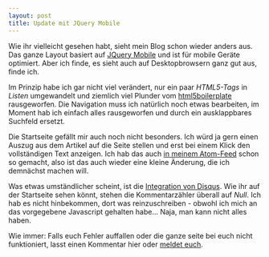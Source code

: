 ```yaml
---
layout: post
title: Update mit JQuery Mobile
---
```

Wie ihr vielleicht gesehen habt, sieht mein Blog schon wieder anders aus. Das ganze Layout basiert auf [JQuery Mobile][0] und ist für mobile Geräte optimiert. Aber ich finde, es sieht auch auf Desktopbrowsern ganz gut aus, finde ich.

Im Prinzip habe ich gar nicht viel verändert, nur ein paar *HTML5-Tags* in *Listen* umgewandelt und ziemlich viel Plunder vom [html5boilerplate][1] rausgeworfen. Die Navigation muss ich natürlich noch etwas bearbeiten, im Moment hab ich einfach alles rausgeworfen und durch ein ausklappbares Suchfeld ersetzt.

Die Startseite gefällt mir auch noch nicht besonders. Ich würd ja gern einen Auszug aus dem Artikel auf die Seite stellen und erst bei einem Klick den vollständigen Text anzeigen. Ich hab das auch [in meinem Atom-Feed][2] schon so gemacht, also ist das auch wieder eine kleine Änderung, die ich demnächst machen will.

Was etwas umständlicher scheint, ist die [Integration von Disqus][3]. Wie ihr auf der Startseite sehen könnt, stehen die Kommentarzähler überall auf *Null*. Ich hab es nicht hinbekommen, dort was reinzuschreiben - obwohl ich mich an das vorgegebene Javascript gehalten habe... Naja, man kann nicht alles haben.

Wie immer: Falls euch Fehler auffallen oder die ganze seite bei euch nicht funktioniert, lasst einen Kommentar hier oder [meldet euch][4].

[0]: http://jquerymobile.com/
[1]: http://html5boilerplate.com/
[2]: /atom.xml
[3]: http://docs.disqus.com/developers/universal/#comment-count
[4]: /contact

